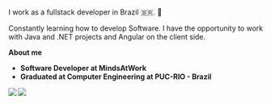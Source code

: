 <br>

I work as a fullstack developer in Brazil 🇧🇷. 👋 

Constantly learning how to develop Software. I have the opportunity to work with Java and .NET projects and Angular on the client side.
<br>


<b> About me

- Software Developer at MindsAtWork
- Graduated at Computer Engineering at PUC-RIO - Brazil


<div> 
  <a href = "mailto:marcellemoraesdantas@gmail.com"><img src="https://img.shields.io/badge/-Gmail-%23333?style=for-the-badge&logo=gmail&logoColor=red" target="_blank"></a>
  <a href="https://www.linkedin.com/in/marcelle-dantas-47456a145/" target="_blank"><img src="https://img.shields.io/badge/-LinkedIn-%230077B5?style=for-the-badge&logo=linkedin&logoColor=white" target="_blank"></a> 
</div>
</td></tr></table>  

  




